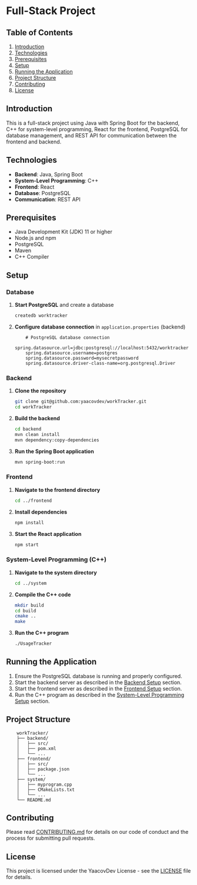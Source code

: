 # Full-Stack Project

## Table of Contents
1. [Introduction](#introduction)
2. [Technologies](#technologies)
3. [Prerequisites](#prerequisites)
4. [Setup](#setup)
5. [Running the Application](#running-the-application)
6. [Project Structure](#project-structure)
7. [Contributing](#contributing)
8. [License](#license)

## Introduction
This is a full-stack project using Java with Spring Boot for the backend, C++ for system-level programming, React for the frontend, PostgreSQL for database management, and REST API for communication between the frontend and backend.

## Technologies
- **Backend**: Java, Spring Boot
- **System-Level Programming**: C++
- **Frontend**: React
- **Database**: PostgreSQL
- **Communication**: REST API

## Prerequisites
- Java Development Kit (JDK) 11 or higher
- Node.js and npm
- PostgreSQL
- Maven
- C++ Compiler

## Setup

### Database
1. **Start PostgreSQL** and create a database
    ```sh
    createdb worktracker
    ```

2. **Configure database connection** in `application.properties` (backend)
    ```properties
        # PostgreSQL database connection
        spring.datasource.url=jdbc:postgresql://localhost:5432/worktracker
        spring.datasource.username=postgres
        spring.datasource.password=mysecretpassword
        spring.datasource.driver-class-name=org.postgresql.Driver
    ```

### Backend
1. **Clone the repository**
    ```sh
    git clone git@github.com:yaacovdev/workTracker.git
    cd workTracker
    ```

2. **Build the backend**
    ```sh
    cd backend
    mvn clean install
    mvn dependency:copy-dependencies
    ```

3. **Run the Spring Boot application**
    ```sh
    mvn spring-boot:run
    ```

### Frontend
1. **Navigate to the frontend directory**
    ```sh
    cd ../frontend
    ```

2. **Install dependencies**
    ```sh
    npm install
    ```

3. **Start the React application**
    ```sh
    npm start
    ```



### System-Level Programming (C++)
1. **Navigate to the system directory**
    ```sh
    cd ../system
    ```

2. **Compile the C++ code**
    ```sh
    mkdir build
    cd build
    cmake ..
    make
    ```

3. **Run the C++ program**
    ```sh
    ./UsageTracker
    ```

## Running the Application
1. Ensure the PostgreSQL database is running and properly configured.
2. Start the backend server as described in the [Backend Setup](#backend) section.
3. Start the frontend server as described in the [Frontend Setup](#frontend) section.
4. Run the C++ program as described in the [System-Level Programming Setup](#system-level-programming-c) section.


## Project Structure
```tree
    workTracker/
    ├── backend/
    │   ├── src/
    │   ├── pom.xml
    │   └── ...
    ├── frontend/
    │   ├── src/
    │   ├── package.json
    │   └── ...
    ├── system/
    │   ├── myprogram.cpp
    │   ├── CMakeLists.txt
    │   └── ...
    └── README.md
```

## Contributing
Please read [CONTRIBUTING.md](CONTRIBUTING.md) for details on our code of conduct and the process for submitting pull requests.

## License
This project is licensed under the YaacovDev License - see the [LICENSE](LICENSE) file for details.
